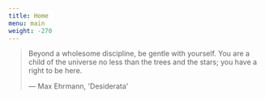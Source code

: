 ```yaml
---
title: Home
menu: main
weight: -270
---
```

> Beyond a wholesome discipline, be gentle with yourself. You are a child of the universe no less than the trees and the stars;
> you have a right to be here.
>
> — Max Ehrmann, 'Desiderata'